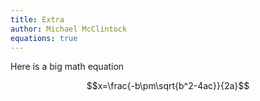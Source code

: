 ```yaml
---
title: Extra
author: Michael McClintock
equations: true
---
```


Here is a big math equation

$$x=\frac{-b\pm\sqrt{b^2-4ac}}{2a}$$

